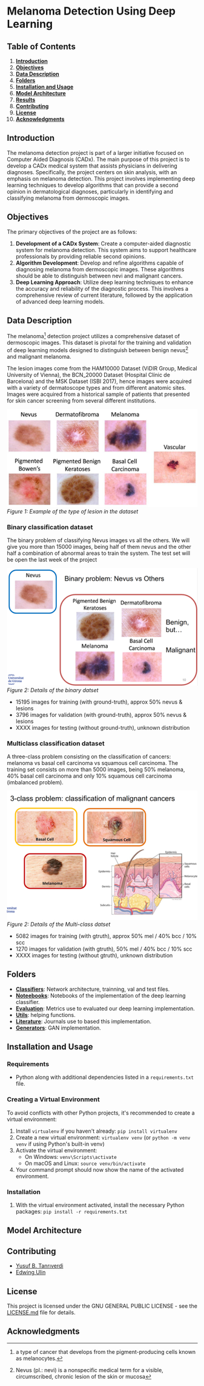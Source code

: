 # Melanoma Detection Using Deep Learning

## Table of Contents

1. [**Introduction**](#introduction)
2. [**Objectives**](#objectives)
3. [**Data Description**](#data-description)
4. [**Folders**](#folders)
5. [**Installation and Usage**](#installation-and-usage) 
6. [**Model Architecture**](#model-architecture)
7. [**Results**](#results)
8. [**Contributing**](#contributing)
9. [**License**](#license)
10. [**Acknowledgments**](#acknowledgments)

## Introduction

The melanoma detection project is part of a larger initiative focused on Computer Aided Diagnosis (CADx). The main purpose of this project is to develop a CADx medical system that assists physicians in delivering diagnoses. Specifically, the project centers on skin analysis, with an emphasis on melanoma detection. This project involves implementing deep learning techniques to develop algorithms that can provide a second opinion in dermatological diagnoses, particularly in identifying and classifying melanoma from dermoscopic images.

## Objectives

The primary objectives of the project are as follows:

1. **Development of a CADx System**: Create a computer-aided diagnostic system for melanoma detection. This system aims to support healthcare professionals by providing reliable second opinions.
2. **Algorithm Development**: Develop and refine algorithms capable of diagnosing melanoma from dermoscopic images. These algorithms should be able to distinguish between nevi and malignant cancers.
3. **Deep Learning Approach**: Utilize deep learning techniques to enhance the accuracy and reliability of the diagnostic process. This involves a comprehensive review of current literature, followed by the application of advanced deep learning models.

## Data Description

The melanoma[^1] detection project utilizes a comprehensive dataset of dermoscopic images. This dataset is pivotal for the training and validation of deep learning models designed to distinguish between benign nevus[^2] and malignant melanoma.

The lesion images come from the HAM10000 Dataset (ViDIR Group,
Medical University of Vienna), the BCN_20000 Dataset (Hospital Clínic de Barcelona) and the MSK Dataset
(ISBI 2017), hence images were acquired with a variety of dermatoscope types and from different anatomic
sites. Images were acquired from a historical sample of patients that presented for skin cancer screening
from several different institutions.

![Sample of Dataset](figures/new_image_3.png)
*Figure 1: Example of the type of lesion in the dataset*

[^1]: a type of cancer that develops from the pigment-producing cells known as melanocytes.
[^2]: Nevus (pl.: nevi) is a nonspecific medical term for a visible, circumscribed, chronic lesion of the skin or mucosa

### Binary classification dataset

The binary problem of classifying Nevus images vs all the others. We will give you more than 15000 images, being half of them nevus and the other half a combination of abnormal areas to train the system. The test set will be open the last week of the project

![Binary Dataset](figures/Binary.png)
*Figure 2: Details of the binary datset*

- 15195 images for training (with ground-truth), approx 50% nevus & lesions
- 3796 images for validation (with ground-truth), approx 50% nevus & lesions
-  XXXX images for testing (without ground-truth), unknown distribution

### Multiclass classification dataset

A three-class problem consisting on the classification of cancers: melanoma vs basal cell carcinoma vs squamous cell carcinoma. The training set consists on more than 5000 images, being 50% melanoma, 40% basal cell carcinoma and only 10% squamous cell carcinoma (imbalanced problem).

![Multiclass Dataset](figures/Multi-Class.png)
*Figure 2: Details of the Multi-class datset*

- 5082 images for training (with gtruth), approx 50% mel / 40% bcc / 10% scc
- 1270 images for validation (with gtruth), 50% mel / 40% bcc / 10% scc
- XXXX images for testing (without gtruth), unknown distribution


## Folders
- [**Classifiers**](classifiers): Network architecture, trainning, val and test files.
- [**Noteebooks**](noteebooks): Notebooks of the implementation of the deep learning classifier.
- [**Evaluation**](evaluation): Metrics use to evaluated our deep learning implementation.
- [**Utils**](utils): helping functions.
- [**Literature**](literature): Journals use to based this implementation.
- [**Generators**](generators): GAN implementation.


## Installation and Usage

### Requirements
- Python along with additional dependencies listed in a `requirements.txt` file.

### Creating a Virtual Environment
To avoid conflicts with other Python projects, it's recommended to create a virtual environment:
1. Install `virtualenv` if you haven't already: `pip install virtualenv`
2. Create a new virtual environment: `virtualenv venv` (or `python -m venv venv` if using Python's built-in venv)
3. Activate the virtual environment:
   - On Windows: `venv\Scripts\activate`
   - On macOS and Linux: `source venv/bin/activate`
4. Your command prompt should now show the name of the activated environment.

### Installation
1. With the virtual environment activated, install the necessary Python packages: `pip install -r requirements.txt`

## Model Architecture


## Contributing
- [Yusuf B. Tanrıverdi](https://github.com/yusuftengriverdi)
- [Edwing Ulin](https://github.com/EdAlita)

## License
This project is licensed under the GNU GENERAL PUBLIC LICENSE - see the [LICENSE.md](LICENSE) file for details.

## Acknowledgments
